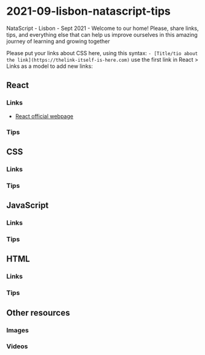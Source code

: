 # 2021-09-lisbon-natascript-tips
NataScript - Lisbon - Sept 2021 - Welcome to our home! Please, share links, tips, and everything else that can help us improve ourselves in this amazing journey of learning and growing together

Please put your links about CSS here, using this syntax: ```- [Title/tio about the link](https://thelink-itself-is-here.com)``` use the first link in React > Links as a model to add new links:


## React

### Links

- [React official webpage](https://reactjs.org/)

### Tips


## CSS

### Links

### Tips

## JavaScript 

### Links

### Tips

## HTML

### Links

### Tips





## Other resources

### Images

### Videos
